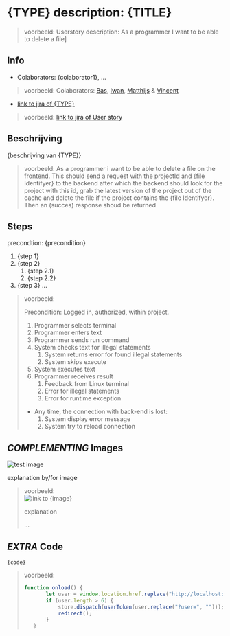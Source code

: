 # {TYPE} description: {TITLE}
> voorbeeld: Userstory description: As a programmer I want to be able to delete a file]


## Info
* Colaborators: {colaborator1}, ...
> voorbeeld: Colaborators: [Bas](https://github.com/webbasedcode/documentation/blob/main/doc/members/Bas.md), [Iwan](https://github.com/webbasedcode/documentation/blob/main/doc/members/Iwan.md), [Matthijs](https://github.com/webbasedcode/documentation/blob/main/doc/members/Matthijs.md) & [Vincent](https://github.com/webbasedcode/documentation/blob/main/doc/members/Vincent.md) 
* [link to jira of {TYPE}]({link})
> voorbeeld: [link to jira of User story](https://codelaborative.atlassian.net/jira/software/projects/COD/boards/1?selectedIssue=COD-55)


## Beschrijving 
{beschrijving van {TYPE}}
> voorbeeld: As a programmer i want to be able to delete a file on the frontend.
> This should send a request with the projectId and {file Identifyer} to the backend after which the backend should look for the project with this id, 
> grab the latest version of the project out of the cache and delete the file if the project contains the {file Identifyer}. 
> Then an (succes) response shoud be returned


## Steps
precondtion: {precondition}
1. {step 1}
2. {step 2}
    1. {step 2.1}
    2. {step 2.2}
3. {step 3}
...

> voorbeeld:
> 
> Precondition: Logged in, authorized, within project.
> 1. Programmer selects terminal
> 2. Programmer enters text
> 3. Programmer sends run command
> 4. System checks text for illegal statements
>     1. System returns error for found illegal statements
>     2. System skips execute  
> 5. System executes text
> 6. Programmer receives result
> 	  1. Feedback from Linux terminal
> 	  2. Error for illegal statements
> 	  3. Error for runtime exception
> 
> * Any time, the connection with back-end is lost:
> 	  1. System display error message
> 	  2. System try to reload connection


## *COMPLEMENTING* Images
![test image](https://www.lslegal.nl/wp-content/uploads/2017/03/Test-image-1.jpg)

explanation by/for image

> voorbeeld:  
> ![link to {image}]({link})
> 
> explanation
> 
> ...


## *EXTRA* Code
```{coding language}
{code} 
```

> voorbeeld: 
> ```js
> function onload() {
>        let user = window.location.href.replace("http://localhost:3000/login", "");
>        if (user.length > 6) {
>            store.dispatch(userToken(user.replace("?user=", "")));
>            redirect();
>        } 
>    }
> ```
